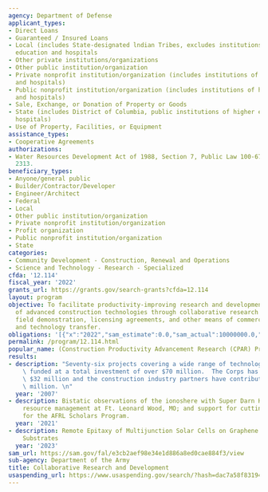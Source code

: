 ```yaml
---
agency: Department of Defense
applicant_types:
- Direct Loans
- Guaranteed / Insured Loans
- Local (includes State-designated lndian Tribes, excludes institutions of higher
  education and hospitals
- Other private institutions/organizations
- Other public institution/organization
- Private nonprofit institution/organization (includes institutions of higher education
  and hospitals)
- Public nonprofit institution/organization (includes institutions of higher education
  and hospitals)
- Sale, Exchange, or Donation of Property or Goods
- State (includes District of Columbia, public institutions of higher education and
  hospitals)
- Use of Property, Facilities, or Equipment
assistance_types:
- Cooperative Agreements
authorizations:
- Water Resources Development Act of 1988, Section 7, Public Law 100-676, 33 U.S.C.
  2313.
beneficiary_types:
- Anyone/general public
- Builder/Contractor/Developer
- Engineer/Architect
- Federal
- Local
- Other public institution/organization
- Private nonprofit institution/organization
- Profit organization
- Public nonprofit institution/organization
- State
categories:
- Community Development - Construction, Renewal and Operations
- Science and Technology - Research - Specialized
cfda: '12.114'
fiscal_year: '2022'
grants_url: https://grants.gov/search-grants?cfda=12.114
layout: program
objective: To facilitate productivity-improving research and development and application
  of advanced construction technologies through collaborative research and development,
  field demonstration, licensing agreements, and other means of commercialization
  and technology transfer.
obligations: '[{"x":"2022","sam_estimate":0.0,"sam_actual":10000000.0,"usa_spending_actual":13310622.83},{"x":"2023","sam_estimate":3574900.0,"sam_actual":0.0,"usa_spending_actual":7715251.0},{"x":"2024","sam_estimate":15540702.0,"sam_actual":0.0,"usa_spending_actual":7732548.0}]'
permalink: /program/12.114.html
popular_name: (Construction Productivity Advancement Research (CPAR) Program)
results:
- description: "Seventy-six projects covering a wide range of technologies have been\
    \ funded at a total investment of over $70 million.  The Corps has provided over\
    \ $32 million and the construction industry partners have contributed over $38\
    \ million. \n"
  year: '2007'
- description: Bistatic observations of the ionoshere with Super Darn HR Radars; Natural
    resource management at Ft. Leonard Wood, MO; and support for cutting edge research
    for the AFRL Scholars Program.
  year: '2021'
- description: Remote Epitaxy of Multijunction Solar Cells on Graphene Coated III-V
    Substrates
  year: '2023'
sam_url: https://sam.gov/fal/e3cb2aef98e34e1d886a8ed0cae884f3/view
sub-agency: Department of the Army
title: Collaborative Research and Development
usaspending_url: https://www.usaspending.gov/search/?hash=dac7a58f8319451ac2d7d72359ae1b37
---
```

